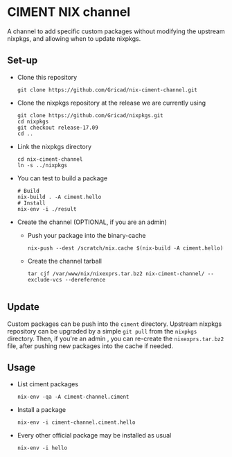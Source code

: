 CIMENT NIX channel
==================

A channel to add specific custom packages without modifying the upstream nixpkgs, and allowing when to update nixpkgs.

Set-up
------

* Clone this repository

    ```git clone https://github.com/Gricad/nix-ciment-channel.git```

* Clone the nixpkgs repository at the release we are currently using

    ```
    git clone https://github.com/Gricad/nixpkgs.git
    cd nixpkgs
    git checkout release-17.09
    cd ..
    ```
* Link the nixpkgs directory
    ```
    cd nix-ciment-channel
    ln -s ../nixpkgs
    ```

* You can test to build a package

    ```
    # Build
    nix-build . -A ciment.hello
    # Install
    nix-env -i ./result
    ```

* Create the channel (OPTIONAL, if you are an admin)
    * Push your package into the binary-cache
        ```
        nix-push --dest /scratch/nix.cache $(nix-build -A ciment.hello)
        ```

    * Create the channel tarball
        ```
        tar cjf /var/www/nix/nixexprs.tar.bz2 nix-ciment-channel/ --exclude-vcs --dereference
	```

Update
------
Custom packages can be push into the ```ciment``` directory.
Upstream nixpkgs repository can be upgraded by a simple ```git pull``` from the ```nixpkgs``` directory. Then, if you're an admin , you can re-create the ```nixexprs.tar.bz2``` file, after pushing new packages into the cache if needed.

Usage
-----

* List ciment packages

    ```nix-env -qa -A ciment-channel.ciment```

* Install a package

    ```nix-env -i ciment-channel.ciment.hello```

* Every other official package may be installed as usual

    ```nix-env -i hello```

